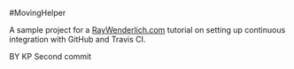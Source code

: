 #MovingHelper

A sample project for a [RayWenderlich.com](http://www.raywenderlich.com) tutorial on setting up continuous integration with GitHub and Travis CI. 


BY KP
Second commit
